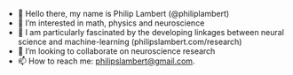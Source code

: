 - 👋 Hello there, my name is Philip Lambert (@philiplambert)
- 👀 I’m interested in math, physics and neuroscience
- 🌱 I am particularly fascinated by the developing linkages between neural science and machine-learning (philipslambert.com/research)
- 💞️ I’m looking to collaborate on neuroscience research
- 📫 How to reach me:  philipslambert@gmail.com.

<!---
Philip1961/Philip1961 is a ✨ special ✨ repository because its `README.md` (this file) appears on your GitHub profile.
You can click the Preview link to take a look at your changes.
--->
